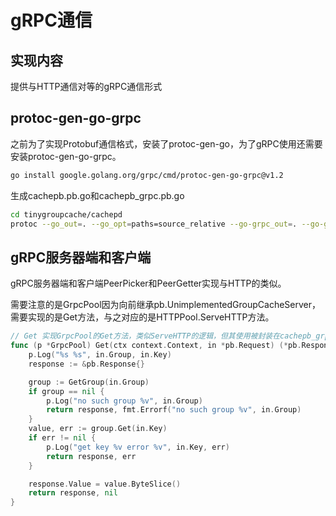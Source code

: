 # gRPC通信

## 实现内容

提供与HTTP通信对等的gRPC通信形式

## protoc-gen-go-grpc

之前为了实现Protobuf通信格式，安装了protoc-gen-go，为了gRPC使用还需要安装protoc-gen-go-grpc。

```bash
go install google.golang.org/grpc/cmd/protoc-gen-go-grpc@v1.2
```

生成cachepb.pb.go和cachepb_grpc.pb.go

```bash
cd tinygroupcache/cachepd
protoc --go_out=. --go_opt=paths=source_relative --go-grpc_out=. --go-grpc_opt=paths=source_relative cachepb.proto
```

## gRPC服务器端和客户端

gRPC服务器端和客户端PeerPicker和PeerGetter实现与HTTP的类似。

需要注意的是GrpcPool因为向前继承pb.UnimplementedGroupCacheServer，需要实现的是Get方法，与之对应的是HTTPPool.ServeHTTP方法。

```go
// Get 实现GrpcPool的Get方法，类似ServeHTTP的逻辑，但其使用被封装在cachepb_grpc.pb.go里了
func (p *GrpcPool) Get(ctx context.Context, in *pb.Request) (*pb.Response, error) {
	p.Log("%s %s", in.Group, in.Key)
	response := &pb.Response{}

	group := GetGroup(in.Group)
	if group == nil {
		p.Log("no such group %v", in.Group)
		return response, fmt.Errorf("no such group %v", in.Group)
	}
	value, err := group.Get(in.Key)
	if err != nil {
		p.Log("get key %v error %v", in.Key, err)
		return response, err
	}

	response.Value = value.ByteSlice()
	return response, nil
}
```


